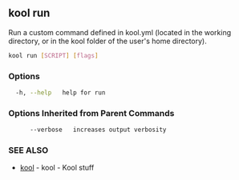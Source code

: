 ## kool run

Run a custom command defined in kool.yml (located in the working directory, or in the kool folder of the user's home directory).

```bash
kool run [SCRIPT] [flags]
```

### Options

```bash
  -h, --help   help for run
```

### Options Inherited from Parent Commands

```bash
      --verbose   increases output verbosity
```

### SEE ALSO

* [kool](kool)	 - kool - Kool stuff

